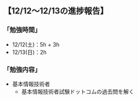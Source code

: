 ## 【12/12〜12/13の進捗報告】

### 「勉強時間」
- 12/12(土)：5h + 3h
- 12/13(日)：2h

### 「勉強内容」
- 基本情報技術者
  - 基本情報技術者試験ドットコムの過去問を解く
